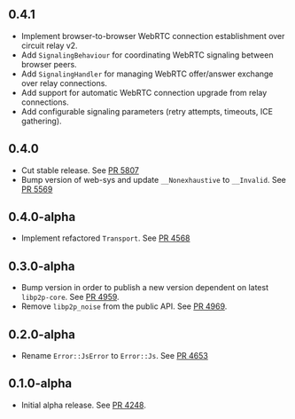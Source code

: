 ## 0.4.1
- Implement browser-to-browser WebRTC connection establishment over circuit relay v2.
- Add `SignalingBehaviour` for coordinating WebRTC signaling between browser peers.
- Add `SignalingHandler` for managing WebRTC offer/answer exchange over relay connections.
- Add support for automatic WebRTC connection upgrade from relay connections.
- Add configurable signaling parameters (retry attempts, timeouts, ICE gathering).

## 0.4.0

- Cut stable release.
  See [PR 5807](https://github.com/libp2p/rust-libp2p/pull/5807)
- Bump version of web-sys and update `__Nonexhaustive` to `__Invalid`.
  See [PR 5569](https://github.com/libp2p/rust-libp2p/pull/5569)

<!-- Update to libp2p-core v0.43.0 -->

## 0.4.0-alpha

- Implement refactored `Transport`.
  See [PR 4568](https://github.com/libp2p/rust-libp2p/pull/4568)

## 0.3.0-alpha

- Bump version in order to publish a new version dependent on latest `libp2p-core`.
  See [PR 4959](https://github.com/libp2p/rust-libp2p/pull/4959).
- Remove `libp2p_noise` from the public API.
  See [PR 4969](https://github.com/libp2p/rust-libp2p/pull/4969).

## 0.2.0-alpha

- Rename `Error::JsError` to `Error::Js`.
  See [PR 4653](https://github.com/libp2p/rust-libp2p/pull/4653)

## 0.1.0-alpha

- Initial alpha release.
  See [PR 4248].

[PR 4248]: https://github.com/libp2p/rust-libp2p/pull/4248
